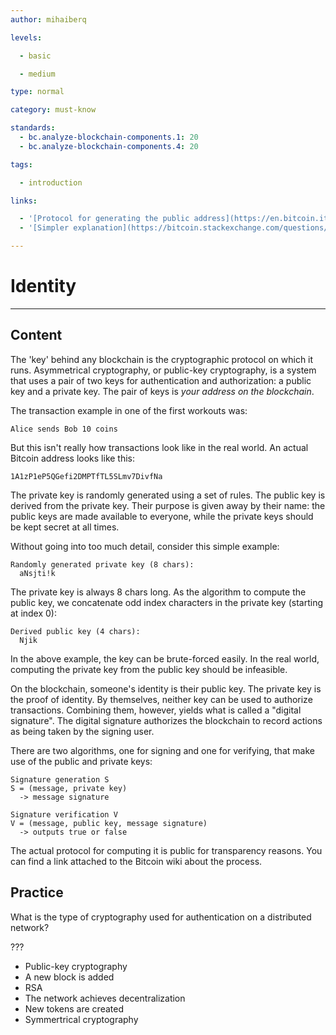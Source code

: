 ```yaml
---
author: mihaiberq

levels:

  - basic

  - medium

type: normal

category: must-know

standards:
  - bc.analyze-blockchain-components.1: 20
  - bc.analyze-blockchain-components.4: 20

tags:

  - introduction

links:

  - '[Protocol for generating the public address](https://en.bitcoin.it/wiki/Technical_background_of_version_1_Bitcoin_addresses)'
  - '[Simpler explanation](https://bitcoin.stackexchange.com/questions/25024/how-do-you-get-a-bitcoin-public-key-from-a-private-key)'

---
```

# Identity

---
## Content

The 'key' behind any blockchain is the cryptographic protocol on which it runs. Asymmetrical cryptography, or public-key cryptography, is a system that uses a pair of two keys for authentication and authorization: a public key and a private key. The pair of keys is *your address on the blockchain*.

The transaction example in one of the first workouts was:
```
Alice sends Bob 10 coins
```
But this isn't really how transactions look like in the real world. An actual Bitcoin address looks like this:
```
1A1zP1eP5QGefi2DMPTfTL5SLmv7DivfNa
```

The private key is randomly generated using a set of rules. The public key is derived from the private key. Their purpose is given away by their name: the public keys are made available to everyone, while the private keys should be kept secret at all times.

Without going into too much detail, consider this simple example:
```
Randomly generated private key (8 chars):
  aNsjti!k
```
The private key is always 8 chars long. As the algorithm to compute the public key, we concatenate odd index characters in the private key (starting at index 0):
```
Derived public key (4 chars):
  Njik
```
In the above example, the key can be brute-forced easily. In the real world, computing the private key from the public key should be infeasible.

On the blockchain, someone's identity is their public key. The private key is the proof of identity. By themselves, neither key can be used to authorize transactions. Combining them, however, yields what is called a "digital signature". The digital signature authorizes the blockchain to record actions as being taken by the signing user.

There are two algorithms, one for signing and one for verifying, that make use of the public and private keys:
```
Signature generation S
S = (message, private key) 
  -> message signature

Signature verification V
V = (message, public key, message signature)
  -> outputs true or false
```
The actual protocol for computing it is public for transparency reasons. You can find a link attached to the Bitcoin wiki about the process.

## Practice

What is the type of cryptography used for authentication on a distributed network?

???


* Public-key cryptography
* A new block is added
* RSA
* The network achieves decentralization
* New tokens are created
* Symmertrical cryptography